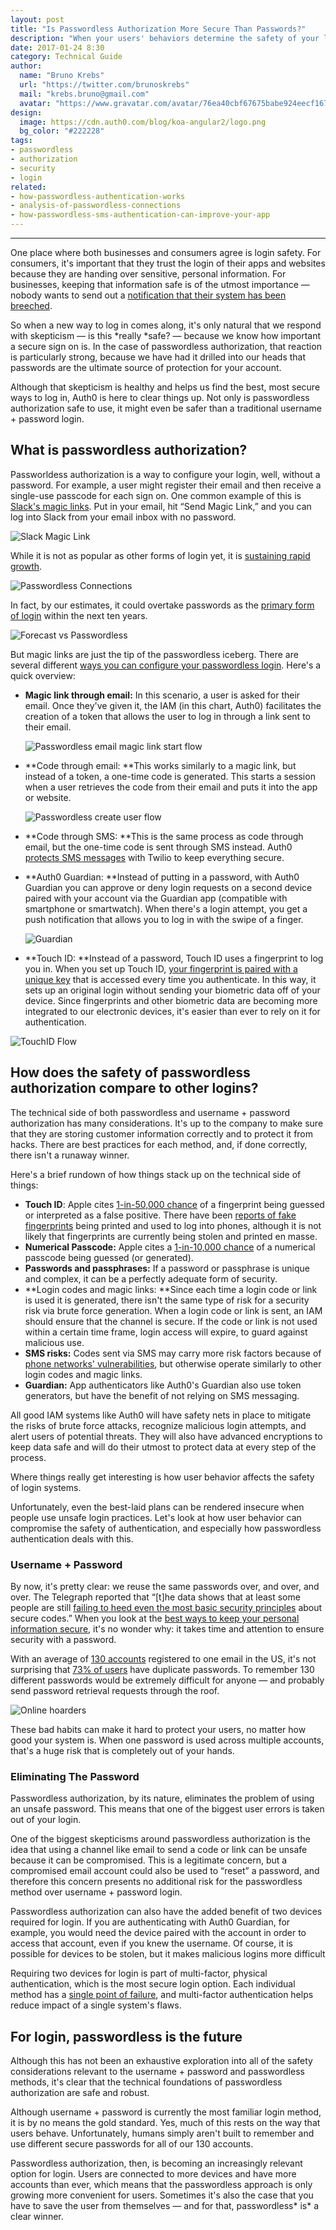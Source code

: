 ```yaml
---
layout: post
title: "Is Passwordless Authorization More Secure Than Passwords?"
description: "When your users' behaviors determine the safety of your login, passwordless comes out on top."
date: 2017-01-24 8:30
category: Technical Guide
author:
  name: "Bruno Krebs"
  url: "https://twitter.com/brunoskrebs"
  mail: "krebs.bruno@gmail.com"
  avatar: "https://www.gravatar.com/avatar/76ea40cbf67675babe924eecf167b9b8?s=60"
design:
  image: https://cdn.auth0.com/blog/koa-angular2/logo.png
  bg_color: "#222228"
tags:
- passwordless
- authorization
- security
- login
related:
- how-passwordless-authentication-works
- analysis-of-passwordless-connections
- how-passwordless-sms-authentication-can-improve-your-app
---
```


---

One place where both businesses and consumers agree is login safety. For consumers, it's important that they trust the login of their apps and websites because they are handing over sensitive, personal information. For businesses, keeping that information safe is of the utmost importance — nobody wants to send out a [notification that their system has been breeched](http://arstechnica.com/security/2016/06/how-linkedins-password-sloppiness-hurts-us-all/). 

So when a new way to log in comes along, it's only natural that we respond with skepticism — is this *really *safe? — because we know how important a secure sign on is. In the case of passwordless authorization, that reaction is particularly strong, because we have had it drilled into our heads that passwords are the ultimate source of protection for your account. 

Although that skepticism is healthy and helps us find the best, most secure ways to log in, Auth0 is here to clear things up. Not only is passwordless authorization safe to use, it might even be safer than a traditional username + password login. 

## What is passwordless authorization?

Passworldess authorization is a way to configure your login, well, without a password. For example, a user might register their email and then receive a single-use passcode for each sign on. One common example of this is[ Slack's magic links](https://auth0.com/blog/how-to-implement-slack-like-login-on-ios-with-auth0/). Put in your email, hit “Send Magic Link,” and you can log into Slack from your email inbox with no password.

![Slack Magic Link](https://cdn.auth0.com/blog/passwordless/slack_magiclink.jpg) 

While it is not as popular as other forms of login yet, it is [sustaining rapid growth](https://auth0.com/blog/analysis-of-passwordless-connections/).

![Passwordless Connections](https://cdn.auth0.com/blog/passwordless/passwordconnection.png)

In fact, by our estimates, it could overtake passwords as the [primary form of login](https://auth0.com/blog/analysis-of-passwordless-connections/) within the next ten years.

![Forecast vs Passwordless](https://cdn.auth0.com/blog/passwordless/forecast-up-vs-passwordless.png)

But magic links are just the tip of the passwordless iceberg. There are several different [ways you can configure your passwordless login](https://auth0.com/blog/how-passwordless-authentication-works/). Here's a quick overview:

* **Magic link through email:** In this scenario, a user is asked for their email. Once they've given it, the IAM (in this chart, Auth0) facilitates the creation of a token that allows the user to log in through a link sent to their email.

    ![Passwordless email magic link start flow](https://cdn.auth0.com/blog/passwordless/passwordless-email-magic-link-start-flow.png)

* **Code through email: **This works similarly to a magic link, but instead of a token, a one-time code is generated. This starts a session when a user retrieves the code from their email and puts it into the app or website. 

    ![Passwordless create user flow](https://cdn.auth0.com/blog/passwordless/passwordless-create-user-flow.png)

* **Code through SMS: **This is the same process as code through email, but the one-time code is sent through SMS instead. Auth0 [protects SMS messages](https://auth0.com/blog/how-passwordless-sms-authentication-can-improve-your-app/) with Twilio to keep everything secure.

* **Auth0 Guardian: **Instead of putting in a password, with Auth0 Guardian you can approve or deny login requests on a second device paired with your account via the Guardian app (compatible with smartphone or smartwatch). When there's a login attempt, you get a push notification that allows you to log in with the swipe of a finger. 

    ![Guardian](https://cdn.auth0.com/blog/passwordless/guardian.png)

* **Touch ID: **Instead of a password, Touch ID uses a fingerprint to log you in. When you set up Touch ID, [your fingerprint is paired with a unique key](https://auth0.com/blog/how-fingerprint-auth-gives-you-security/) that is accessed every time you authenticate. In this way, it sets up an original login without sending your biometric data off of your device. Since fingerprints and other biometric data are becoming more integrated to our electronic devices, it's easier than ever to rely on it for authentication.

![TouchID Flow](https://cdn.auth0.com/blog/passwordless/passwordless-touchid-flow.png)

## How does the safety of passwordless authorization compare to other logins?

The technical side of both passwordless and username + password authorization has many considerations. It's up to the company to make sure that they are storing customer information correctly and to protect it from hacks. There are best practices for each method, and, if done correctly, there isn't a runaway winner. 

Here's a brief rundown of how things stack up on the technical side of things:

* **Touch ID**: Apple cites [1-in-50,000 chance](https://support.apple.com/en-us/HT204587) of a fingerprint being guessed or interpreted as a false positive. There have been [reports of fake fingerprints](http://www.cheatsheet.com/gear-style/smartphone-fingerprint-scanners-are-they-secure.html/?a=viewall) being printed and used to log into phones, although it is not likely that fingerprints are currently being stolen and printed en masse. 
* **Numerical Passcode:** Apple cites a [1-in-10,000 chance](https://support.apple.com/en-us/HT204587) of a numerical passcode being guessed (or generated). 
* **Passwords and passphrases:** If a password or passphrase is unique and complex, it can be a perfectly adequate form of security.
* **Login codes and magic links: **Since each time a login code or link is used it is generated, there isn't the same type of risk for a security risk via brute force generation. When a login code or link is sent, an IAM should ensure that the channel is secure. If the code or link is not used within a certain time frame, login access will expire, to guard against malicious use.
* **SMS risks:** Codes sent via SMS may carry more risk factors because of [phone networks' vulnerabilities](https://www.wired.com/2016/06/hey-stop-using-texts-two-factor-authentication/), but otherwise operate similarly to other login codes and magic links. 
* **Guardian:** App authenticators like Auth0's Guardian also use token generators, but have the benefit of not relying on SMS messaging.

All good IAM systems like Auth0 will have safety nets in place to mitigate the risks of brute force attacks, recognize malicious login attempts, and alert users of potential threats. They will also have advanced encryptions to keep data safe and will do their utmost to protect data at every step of the process.

Where things really get interesting is how user behavior affects the safety of login systems.

 Unfortunately, even the best-laid plans can be rendered insecure when people use unsafe login practices. Let's look at how user behavior can compromise the safety of authentication, and especially how passwordless authentication deals with this. 

### Username + Password

By now, it's pretty clear: we reuse the same passwords over, and over, and over. The Telegraph reported that “[t]he data shows that at least some people are still [failing to heed even the most basic security principles](http://www.telegraph.co.uk/technology/2016/01/26/most-common-passwords-revealed---and-theyre-ridiculously-easy-to/) about secure codes.” When you look at the [best ways to keep your personal information secure](https://auth0.com/blog/personal-information-security-identity-guide/), it's no wonder why: it takes time and attention to ensure security with a password. 

With an average of  [130 accounts](http://blog.dashlane.com/wp-content/uploads/2015/07/MailboxSecurity_infographic_EN_final1.jpg) registered to one email in the US, it's not surprising that [73% of users](https://www.telesign.com/resources/research-and-reports/telesign-consumer-account-security-report/) have duplicate passwords. To remember 130 different passwords would be extremely difficult for anyone — and probably send password retrieval requests through the roof.

![Online hoarders](https://cdn.auth0.com/blog/passwordless/online-hoarders.png)

These bad habits can make it hard to protect your users, no matter how good your system is. When one password is used across multiple accounts, that's a huge risk that is completely out of your hands. 

### Eliminating The Password

Passwordless authorization, by its nature, eliminates the problem of using an unsafe password. This means that one of the biggest user errors is taken out of your login. 

One of the biggest skepticisms around passwordless authorization is the idea that using a channel like email to send a code or link can be unsafe because it can be compromised. This is a legitimate concern, but a compromised email account could also be used to “reset” a password, and therefore this concern presents no additional risk for the passwordless method over username + password login. 

Passwordless authorization can also have the added benefit of two devices required for login. If you are authenticating with Auth0 Guardian, for example, you would need the device paired with the account in order to access that account, even if you knew the username. Of course, it is possible for devices to be stolen, but it makes malicious logins more difficult

Requiring two devices for login is part of multi-factor, physical authentication, which is the most secure login option. Each individual method has a [single point of failure](http://www.imore.com/talk-mobile/future-authentication-biometrics-multi-factor-and-co-dependency-talk-mobile), and multi-factor authentication helps reduce impact of a single system's flaws. 

## For login, passwordless is the future

Although this has not been an exhaustive exploration into all of the safety considerations relevant to the username + password and passwordless methods, it's clear that the technical foundations of passwordless authorization are safe and robust.

Although username + password is currently the most familiar login method, it is by no means the gold standard. Yes, much of this rests on the way that users behave. Unfortunately, humans simply aren't built to remember and use different secure passwords for all of our 130 accounts. 

Passwordless authorization, then, is becoming an increasingly relevant option for login. Users are connected to more devices and have more accounts than ever, which means that the passwordless approach is only growing more convenient for users. Sometimes it's also the case that you have to save the user from themselves — and for that, passwordless* is* a clear winner. 